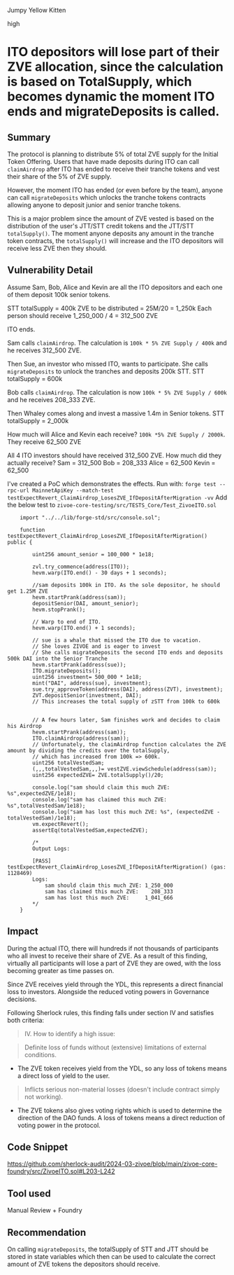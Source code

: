 Jumpy Yellow Kitten

high

# ITO depositors will lose part of their ZVE allocation, since the calculation is based on TotalSupply, which becomes dynamic the moment ITO ends and migrateDeposits is called.

## Summary

The protocol is planning to distribute 5% of total ZVE supply for the Initial Token Offering. Users that have made deposits during ITO can call `claimAirdrop` after ITO has ended to receive their tranche tokens and vest their share of the 5% of ZVE supply. 

However, the moment ITO has ended (or even before by the team), anyone can call `migrateDeposits` which unlocks the tranche tokens contracts allowing anyone to deposit junior and senior tranche tokens. 

This is a major problem since the amount of ZVE vested is based on the distribution of the user's JTT/STT credit tokens and the JTT/STT `totalSupply()`. The moment anyone deposits any amount in the tranche token contracts, the `totalSupply()` will increase and the ITO depositors will receive less ZVE then they should.    

## Vulnerability Detail

Assume Sam, Bob, Alice and Kevin are all the ITO depositors and each one of them deposit 100k senior tokens. 

STT totalSupply = 400k
ZVE to be distributed = 25M/20 = 1_250k
Each person should receive  1_250_000 / 4 = 312_500 ZVE

ITO ends. 

Sam calls `claimAirdrop`. The calculation is `100k * 5% ZVE Supply / 400k`  and he receives 312_500 ZVE. 

Then Sue, an investor who missed ITO, wants to participate. She calls `migrateDeposits` to unlock the tranches and deposits 200k STT. 
STT totalSupply = 600k

Bob calls `claimAirdrop`. The calculation is now `100k * 5% ZVE Supply / 600k` and he receives   208_333 ZVE. 

Then Whaley comes along and invest a massive 1.4m in Senior tokens. 
STT totalSupply = 2_000k

How much will Alice and Kevin each receive? `100k *5% ZVE Supply / 2000k`. They receive 62_500 ZVE

All 4 ITO investors should have received 312_500 ZVE.
How much did they actually receive?
Sam = 312_500
Bob  = 208_333
Alice = 62_500 
Kevin = 62_500

I've created a PoC which demonstrates the effects. 
Run with: `forge test --rpc-url MainnetApiKey --match-test testExpectRevert_ClaimAirdrop_LosesZVE_IfDepositAfterMigration -vv`
Add the below test to `zivoe-core-testing/src/TESTS_Core/Test_ZivoeITO.sol`

```solidity 
    import "../../lib/forge-std/src/console.sol";

    function testExpectRevert_ClaimAirdrop_LosesZVE_IfDepositAfterMigration() public {
        
        uint256 amount_senior = 100_000 * 1e18;

        zvl.try_commence(address(ITO));
        hevm.warp(ITO.end() - 30 days + 1 seconds);

        //sam deposits 100k in ITO. As the sole depositor, he should get 1.25M ZVE
        hevm.startPrank(address(sam));
        depositSenior(DAI, amount_senior);
        hevm.stopPrank();

        // Warp to end of ITO.
        hevm.warp(ITO.end() + 1 seconds);

        // sue is a whale that missed the ITO due to vacation. 
        // She loves ZIVOE and is eager to invest
        // She calls migrateDeposits the second ITO ends and deposits 500k DAI into the Senior Tranche  
        hevm.startPrank(address(sue));
        ITO.migrateDeposits();
        uint256 investment= 500_000 * 1e18;
        mint("DAI", address(sue), investment);
        sue.try_approveToken(address(DAI), address(ZVT), investment);
        ZVT.depositSenior(investment, DAI);
        // This increases the total supply of zSTT from 100k to 600k


        // A few hours later, Sam finishes work and decides to claim his Airdrop
        hevm.startPrank(address(sam));
        ITO.claimAirdrop(address(sam));
        // Unfortunately, the claimAirdrop function calculates the ZVE amount by dividing the credits over the totalSupply,
        // which has increased from 100k => 600k.  
        uint256 totalVestedSam;
        (,,,totalVestedSam,,,)= vestZVE.viewSchedule(address(sam));
        uint256 expectedZVE= ZVE.totalSupply()/20;

        console.log("sam should claim this much ZVE: %s",expectedZVE/1e18);
        console.log("sam has claimed this much ZVE: %s",totalVestedSam/1e18);
        console.log("sam has lost this much ZVE: %s", (expectedZVE - totalVestedSam)/1e18);
        vm.expectRevert();
        assertEq(totalVestedSam,expectedZVE);

        /* 
        Output Logs:

        [PASS] testExpectRevert_ClaimAirdrop_LosesZVE_IfDepositAfterMigration() (gas: 1128469)
        Logs:
            sam should claim this much ZVE: 1_250_000
            sam has claimed this much ZVE:    208_333
            sam has lost this much ZVE:     1_041_666
        */ 
    }

```
## Impact

During the actual ITO, there will hundreds if not thousands of participants who all invest to receive their share of ZVE. As a result of this finding, virtually all participants will lose a part of ZVE they are owed, with the loss becoming greater as time passes on. 

Since ZVE receives yield through the YDL, this represents a direct financial loss to investors. Alongside the reduced voting powers in Governance decisions.

Following Sherlock rules, this finding falls under section IV and satisfies both criteria:
> IV. How to identify a high issue:

> Definite loss of funds without (extensive) limitations of external conditions.
- The ZVE token receives yield from the YDL, so any loss of tokens means a direct loss of yield to the user. 
>  Inflicts serious non-material losses (doesn't include contract simply not working).
- The ZVE tokens also gives voting rights which is used to determine the direction of the DAO funds. A loss of tokens means a direct reduction of voting power in the protocol. 
  


## Code Snippet
https://github.com/sherlock-audit/2024-03-zivoe/blob/main/zivoe-core-foundry/src/ZivoeITO.sol#L203-L242
## Tool used

Manual Review + Foundry

## Recommendation

On calling `migrateDeposits`, the totalSupply of STT and JTT should be stored in state variables which then can be used to calculate the correct amount of ZVE tokens the depositors should receive. 
